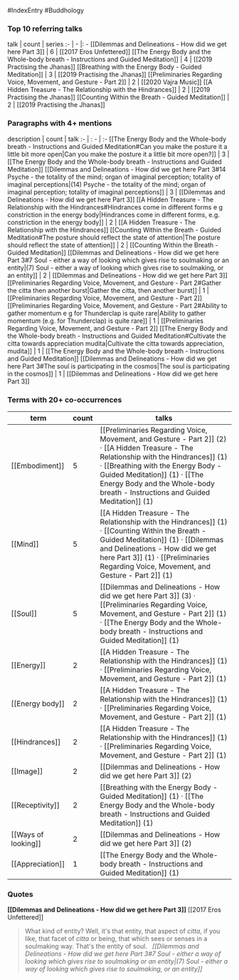 #IndexEntry #Buddhology

### Top 10 referring talks
talk | count | series
:- | - |: -
[[Dilemmas and Delineations - How did we get here Part 3]] | 6 | [[2017 Eros Unfettered]]
[[The Energy Body and the Whole-body breath - Instructions and Guided Meditation]] | 4 | [[2019 Practising the Jhanas]]
[[Breathing with the Energy Body - Guided Meditation]] | 3 | [[2019 Practising the Jhanas]]
[[Preliminaries Regarding Voice, Movement, and Gesture - Part 2]] | 2 | [[2020 Vajra Music]]
[[A Hidden Treasure - The Relationship with the Hindrances]] | 2 | [[2019 Practising the Jhanas]]
[[Counting Within the Breath - Guided Meditation]] | 2 | [[2019 Practising the Jhanas]]

### Paragraphs with 4+ mentions
description | count | talk
:- | : - | :-
[[The Energy Body and the Whole-body breath - Instructions and Guided Meditation#Can you make the posture it a little bit more open\|Can you make the posture it a little bit more open?]] | 3 | [[The Energy Body and the Whole-body breath - Instructions and Guided Meditation]]
[[Dilemmas and Delineations - How did we get here Part 3#14 Psyche - the totality of the mind; organ of imaginal perception; totality of imaginal perceptions\|(14) Psyche - the totality of the mind; organ of imaginal perception; totality of imaginal perceptions]] | 3 | [[Dilemmas and Delineations - How did we get here Part 3]]
[[A Hidden Treasure - The Relationship with the Hindrances#Hindrances come in different forms e g constriction in the energy body\|Hindrances come in different forms, e.g. constriction in the energy body]] | 2 | [[A Hidden Treasure - The Relationship with the Hindrances]]
[[Counting Within the Breath - Guided Meditation#The posture should reflect the state of attention\|The posture should reflect the state of attention]] | 2 | [[Counting Within the Breath - Guided Meditation]]
[[Dilemmas and Delineations - How did we get here Part 3#7 Soul - either a way of looking which gives rise to soulmaking or an entity\|(7) Soul - either a way of looking which gives rise to soulmaking, or an entity]] | 2 | [[Dilemmas and Delineations - How did we get here Part 3]]
[[Preliminaries Regarding Voice, Movement, and Gesture - Part 2#Gather the citta then another burst\|Gather the citta, then another burst]] | 1 | [[Preliminaries Regarding Voice, Movement, and Gesture - Part 2]]
[[Preliminaries Regarding Voice, Movement, and Gesture - Part 2#Ability to gather momentum e g for Thunderclap is quite rare\|Ability to gather momentum (e.g. for Thunderclap) is quite rare]] | 1 | [[Preliminaries Regarding Voice, Movement, and Gesture - Part 2]]
[[The Energy Body and the Whole-body breath - Instructions and Guided Meditation#Cultivate the citta towards appreciation mudita\|Cultivate the citta towards appreciation, mudita]] | 1 | [[The Energy Body and the Whole-body breath - Instructions and Guided Meditation]]
[[Dilemmas and Delineations - How did we get here Part 3#The soul is participating in the cosmos\|The soul is participating in the cosmos]] | 1 | [[Dilemmas and Delineations - How did we get here Part 3]]

### Terms with 20+ co-occurrences
term | count | talks
-|-|-
[[Embodiment]] | 5 | <span class="counts">[[Preliminaries Regarding Voice, Movement, and Gesture - Part 2]] (2) · [[A Hidden Treasure - The Relationship with the Hindrances]] (1) · [[Breathing with the Energy Body - Guided Meditation]] (1) · [[The Energy Body and the Whole-body breath - Instructions and Guided Meditation]] (1)</span> 
[[Mind]] | 5 | <span class="counts">[[A Hidden Treasure - The Relationship with the Hindrances]] (1) · [[Counting Within the Breath - Guided Meditation]] (1) · [[Dilemmas and Delineations - How did we get here Part 3]] (1) · [[Preliminaries Regarding Voice, Movement, and Gesture - Part 2]] (1)</span> 
[[Soul]] | 5 | <span class="counts">[[Dilemmas and Delineations - How did we get here Part 3]] (3) · [[Preliminaries Regarding Voice, Movement, and Gesture - Part 2]] (1) · [[The Energy Body and the Whole-body breath - Instructions and Guided Meditation]] (1)</span> 
[[Energy]] | 2 | <span class="counts">[[A Hidden Treasure - The Relationship with the Hindrances]] (1) · [[Preliminaries Regarding Voice, Movement, and Gesture - Part 2]] (1)</span> 
[[Energy body]] | 2 | <span class="counts">[[A Hidden Treasure - The Relationship with the Hindrances]] (1) · [[Preliminaries Regarding Voice, Movement, and Gesture - Part 2]] (1)</span> 
[[Hindrances]] | 2 | <span class="counts">[[A Hidden Treasure - The Relationship with the Hindrances]] (1) · [[Preliminaries Regarding Voice, Movement, and Gesture - Part 2]] (1)</span> 
[[Image]] | 2 | <span class="counts">[[Dilemmas and Delineations - How did we get here Part 3]] (2)</span> 
[[Receptivity]] | 2 | <span class="counts">[[Breathing with the Energy Body - Guided Meditation]] (1) · [[The Energy Body and the Whole-body breath - Instructions and Guided Meditation]] (1)</span> 
[[Ways of looking]] | 2 | <span class="counts">[[Dilemmas and Delineations - How did we get here Part 3]] (2)</span> 
[[Appreciation]] | 1 | <span class="counts">[[The Energy Body and the Whole-body breath - Instructions and Guided Meditation]] (1)</span> 

### Quotes
**[[Dilemmas and Delineations - How did we get here Part 3]]**
<span class="counts">[[2017 Eros Unfettered]]</span>
> What kind of entity? Well, it's that entity, that aspect of _citta_, if you like, that facet of _citta_ or being, that which sees or senses in a soulmaking way. That's the entity of soul. &nbsp;&nbsp;<span class="counts">_[[Dilemmas and Delineations - How did we get here Part 3#7 Soul - either a way of looking which gives rise to soulmaking or an entity|(7) Soul - either a way of looking which gives rise to soulmaking, or an entity]]_</span>


